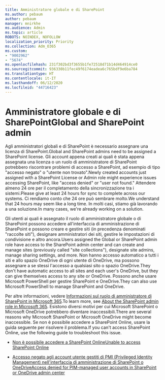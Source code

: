 ```yaml
---
title: Amministratore globale e di SharePoint
ms.author: pebaum
author: pebaum
manager: mnirkhe
ms.audience: Admin
ms.topic: article
ROBOTS: NOINDEX, NOFOLLOW
localization_priority: Priority
ms.collection: Adm_O365
ms.custom:
- "9002962"
- "5674"
ms.openlocfilehash: 231f302bd3f3655b1fe72518d71b14d464914ce0
ms.sourcegitcommit: 936330b11fec49f6174eadea6c765bdf9e6ba784
ms.translationtype: HT
ms.contentlocale: it-IT
ms.lasthandoff: 06/12/2020
ms.locfileid: "44716423"
---
```

# <a name="global-and-sharepoint-admin"></a><span data-ttu-id="11901-102">Amministratore globale e di SharePoint</span><span class="sxs-lookup"><span data-stu-id="11901-102">Global and SharePoint admin</span></span>

<span data-ttu-id="11901-103">Agli amministratori globali e di SharePoint è necessario assegnare una licenza di SharePoint.</span><span class="sxs-lookup"><span data-stu-id="11901-103">Global and SharePoint admins need to be assigned a SharePoint license.</span></span> <span data-ttu-id="11901-104">Gli account appena creati ai quali è stata appena assegnata una licenza o un ruolo di amministratore di SharePoint potrebbero riscontrare problemi di accesso a SharePoint, ad esempio di tipo "accesso negato" o "utente non trovato".</span><span class="sxs-lookup"><span data-stu-id="11901-104">Newly created accounts just assigned with a SharePoint License or Admin role might experience issues accessing SharePoint, like "access denied" or "user not found."</span></span> <span data-ttu-id="11901-105">Attendere almeno 24 ore per il completamento della sincronizzazione tra i sistemi.</span><span class="sxs-lookup"><span data-stu-id="11901-105">Please give at least 24 hours for sync to complete across our systems.</span></span> <span data-ttu-id="11901-106">Ci rendiamo conto che 24 ore può sembrare molto.</span><span class="sxs-lookup"><span data-stu-id="11901-106">We understand that 24 hours may seem like a long time.</span></span> <span data-ttu-id="11901-107">In molti casi, stiamo già lavorando a una soluzione.</span><span class="sxs-lookup"><span data-stu-id="11901-107">In many cases, we're already working on a solution.</span></span>

<span data-ttu-id="11901-108">Gli utenti ai quali è assegnato il ruolo di amministratore globale o di SharePoint possono accedere all'interfaccia di amministrazione di SharePoint e possono creare e gestire siti (in precedenza denominati "raccolte siti"), designare amministratori dei siti, gestire le impostazioni di condivisione e altro ancora.</span><span class="sxs-lookup"><span data-stu-id="11901-108">Users assigned the Global or SharePoint admin role have access to the SharePoint admin center and can create and manage sites (previously called "site collections"), designate site admins, manage sharing settings, and more.</span></span> <span data-ttu-id="11901-109">Non hanno accesso automatico a tutti i siti e allo spazio OneDrive di ogni utente di OneDrive, ma possono assegnare a se stessi l'accesso a qualsiasi sito o spazio OneDrive.</span><span class="sxs-lookup"><span data-stu-id="11901-109">They don't have automatic access to all sites and each user's OneDrive, but they can give themselves access to any site or OneDrive.</span></span> <span data-ttu-id="11901-110">Possono anche usare Microsoft PowerShell per gestire SharePoint e OneDrive.</span><span class="sxs-lookup"><span data-stu-id="11901-110">They can also use Microsoft PowerShell to manage SharePoint and OneDrive.</span></span>

<span data-ttu-id="11901-111">Per altre informazioni, vedere [Informazioni sul ruolo di amministratore di SharePoint in Microsoft 365](https://docs.microsoft.com/sharepoint/sharepoint-admin-role).</span><span class="sxs-lookup"><span data-stu-id="11901-111">To learn more, see [About the SharePoint admin role in Microsoft 365](https://docs.microsoft.com/sharepoint/sharepoint-admin-role).</span></span>
<span data-ttu-id="11901-112">Esistono diversi motivi per cui Microsoft SharePoint o Microsoft OneDrive potrebbero diventare inaccessibili.</span><span class="sxs-lookup"><span data-stu-id="11901-112">There are several reasons why Microsoft SharePoint or Microsoft OneDrive might become inaccessible.</span></span> <span data-ttu-id="11901-113">Se non è possibile accedere a SharePoint Online, usare la guida seguente per risolvere il problema.</span><span class="sxs-lookup"><span data-stu-id="11901-113">If you can't access SharePoint Online, use the following guide to troubleshoot this issue.</span></span>

- [<span data-ttu-id="11901-114">Non è possibile accedere a SharePoint Online</span><span class="sxs-lookup"><span data-stu-id="11901-114">Unable to access SharePoint Online</span></span>](https://docs.microsoft.com/sharepoint/troubleshoot/sharing-and-permissions/sharepoint-online-inaccessible)

- [<span data-ttu-id="11901-115">Accesso negato agli account utente gestiti di PMI (Privileged Identity Management) nell'interfaccia di amministrazione di SharePoint o OneDrive</span><span class="sxs-lookup"><span data-stu-id="11901-115">Access denied for PIM-managed user accounts in SharePoint or OneDrive admin center</span></span>](https://docs.microsoft.com/sharepoint/troubleshoot/administration/access-denied-to-pim-user-accounts)